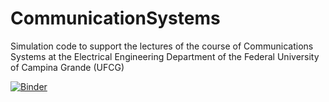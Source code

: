 # CommunicationSystems

Simulation code to support the lectures of the course of Communications Systems at the Electrical Engineering Department of the Federal University of Campina Grande (UFCG)

[![Binder](https://mybinder.org/badge_logo.svg)](https://mybinder.org/v2/gh/edsonportosilva/sistemas/HEAD?urlpath=lab)
